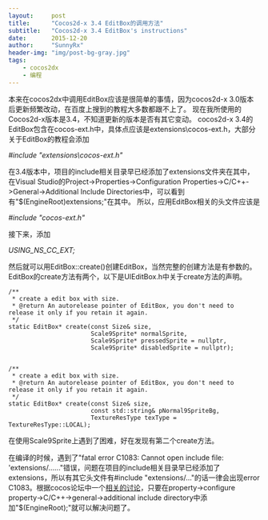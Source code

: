 ```yaml
---
layout:     post
title:      "Cocos2d-x 3.4 EditBox的调用方法"
subtitle:   "Cocos2d-x 3.4 EditBox's instructions"
date:       2015-12-20
author:     "SunnyRx"
header-img: "img/post-bg-gray.jpg"
tags:
    - cocos2dx
    - 编程
---
```


本来在cocos2dx中调用EditBox应该是很简单的事情，因为cocos2d-x 3.0版本后更新频繁改动，在百度上搜到的教程大多数都跟不上了。
现在我所使用的Cocos2d-x版本是3.4，不知道更新的版本是否有其它变动。
cocos2d-x 3.4的EditBox包含在cocos-ext.h中，具体点应该是extensions\cocos-ext.h，大部分关于EditBox的教程会添加

*#include "extensions\cocos-ext.h"*

在3.4版本中，项目的include相关目录早已经添加了extensions文件夹在其中，在Visual Studio的Project->Properties->Configuration Properties->C/C++->General->Additional Include Directories中，可以看到有"$(EngineRoot)extensions;"在其中。
所以，应用EditBox相关的头文件应该是

*#include "cocos-ext.h"*

接下来，添加

*USING_NS_CC_EXT;*

然后就可以用EditBox::create()创建EditBox，当然完整的创建方法是有参数的。
EditBox的create方法有两个，以下是UIEditBox.h中关于create方法的声明。

```
/**
 * create a edit box with size.
 * @return An autorelease pointer of EditBox, you don't need to release it only if you retain it again.
 */
static EditBox* create(const Size& size,
                       Scale9Sprite* normalSprite,
                       Scale9Sprite* pressedSprite = nullptr,
                       Scale9Sprite* disabledSprite = nullptr);

            
/**
 * create a edit box with size.
 * @return An autorelease pointer of EditBox, you don't need to release it only if you retain it again.
 */
static EditBox* create(const Size& size,
                       const std::string& pNormal9SpriteBg,
                       TextureResType texType = TextureResType::LOCAL);
```

在使用Scale9Sprite上遇到了困难，好在发现有第二个create方法。

在编译的时候，遇到了"fatal error C1083: Cannot open include file: 'extensions/......"错误，问题在项目的include相关目录早已经添加了extensions，所以有其它头文件有#include "extensions/..."的话一律会出现error C1083。根据cocos论坛中一个[相关的讨论](http://discuss.cocos2d-x.org/t/error-c1083-cant-open-extensions-extensionmacros-h/11937)，只要在property->configure property->C/C++->general->additional include directory中添加"$(EngineRoot);"就可以解决问题了。